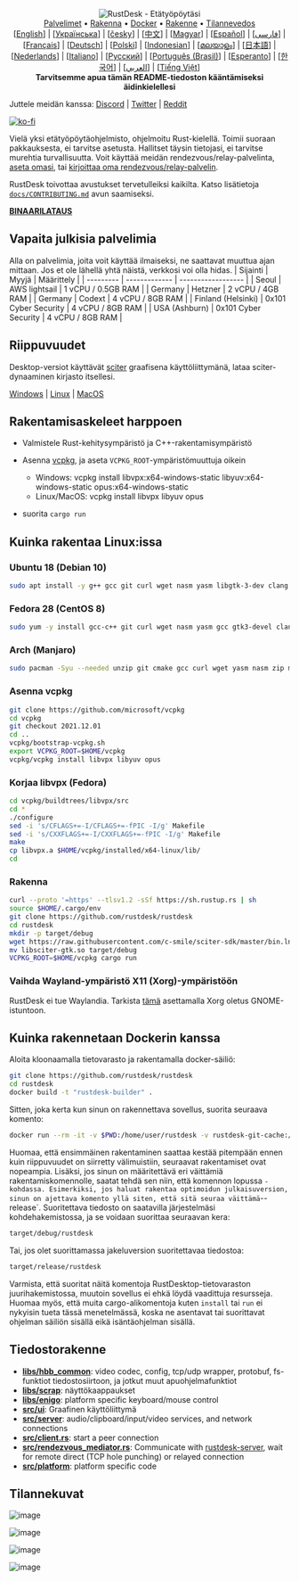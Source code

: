 <p align="center">
  <img src="../res/logo-header.svg" alt="RustDesk - Etätyöpöytäsi"><br>
  <a href="#free-public-servers">Palvelimet</a> •
  <a href="#raw-steps-to-build">Rakenna</a> •
  <a href="#how-to-build-with-docker">Docker</a> •
  <a href="#file-structure">Rakenne</a> •
  <a href="#snapshot">Tilannevedos</a><br>
  [<a href="../README.md">English</a>] | [<a href="README-UA.md">Українська</a>] | [<a href="README-CS.md">česky</a>] | [<a href="README-ZH.md">中文</a>] | [<a href="README-HU.md">Magyar</a>] | [<a href="README-ES.md">Español</a>] | [<a href="README-FA.md">فارسی</a>] | [<a href="README-FR.md">Français</a>] | [<a href="README-DE.md">Deutsch</a>] | [<a href="README-PL.md">Polski</a>] | [<a href="README-ID.md">Indonesian</a>] | [<a href="README-ML.md">മലയാളം</a>] | [<a href="README-JP.md">日本語</a>] | [<a href="README-NL.md">Nederlands</a>] | [<a href="README-IT.md">Italiano</a>] | [<a href="README-RU.md">Русский</a>] | [<a href="README-PTBR.md">Português (Brasil)</a>] | [<a href="README-EO.md">Esperanto</a>] | [<a href="README-KR.md">한국어</a>] | [<a href="README-AR.md">العربي</a>] | [<a href="README-VN.md">Tiếng Việt</a>]<br>
  <b>Tarvitsemme apua tämän README-tiedoston kääntämiseksi äidinkielellesi</b>
</p>

Juttele meidän kanssa: [Discord](https://discord.gg/nDceKgxnkV) | [Twitter](https://twitter.com/rustdesk) | [Reddit](https://www.reddit.com/r/rustdesk)

[![ko-fi](https://ko-fi.com/img/githubbutton_sm.svg)](https://ko-fi.com/I2I04VU09)

Vielä yksi etätyöpöytäohjelmisto, ohjelmoitu Rust-kielellä. Toimii suoraan pakkauksesta, ei tarvitse asetusta. Hallitset täysin tietojasi, ei tarvitse murehtia turvallisuutta. Voit käyttää meidän rendezvous/relay-palvelinta, [aseta omasi](https://rustdesk.com/server), tai [kirjoittaa oma rendezvous/relay-palvelin](https://github.com/rustdesk/rustdesk-server-demo).

RustDesk toivottaa avustukset tervetulleiksi kaikilta. Katso lisätietoja [`docs/CONTRIBUTING.md`](CONTRIBUTING.md) avun saamiseksi.

[**BINAARILATAUS**](https://github.com/rustdesk/rustdesk/releases)

## Vapaita julkisia palvelimia

Alla on palvelimia, joita voit käyttää ilmaiseksi, ne saattavat muuttua ajan mittaan. Jos et ole lähellä yhtä näistä, verkkosi voi olla hidas.
| Sijainti | Myyjä | Määrittely |
| --------- | ------------- | ------------------ |
| Seoul | AWS lightsail | 1 vCPU / 0.5GB RAM |
| Germany | Hetzner | 2 vCPU / 4GB RAM |
| Germany | Codext | 4 vCPU / 8GB RAM |
| Finland (Helsinki) | 0x101 Cyber Security | 4 vCPU / 8GB RAM |
| USA (Ashburn) | 0x101 Cyber Security | 4 vCPU / 8GB RAM |

## Riippuvuudet

Desktop-versiot käyttävät [sciter](https://sciter.com/) graafisena käyttöliittymänä, lataa sciter-dynaaminen kirjasto itsellesi.

[Windows](https://raw.githubusercontent.com/c-smile/sciter-sdk/master/bin.win/x64/sciter.dll) |
[Linux](https://raw.githubusercontent.com/c-smile/sciter-sdk/master/bin.lnx/x64/libsciter-gtk.so) |
[MacOS](https://raw.githubusercontent.com/c-smile/sciter-sdk/master/bin.osx/libsciter.dylib)

## Rakentamisaskeleet harppoen

- Valmistele Rust-kehitysympäristö ja C++-rakentamisympäristö

- Asenna [vcpkg](https://github.com/microsoft/vcpkg), ja aseta `VCPKG_ROOT`-ympäristömuuttuja oikein

  - Windows: vcpkg install libvpx:x64-windows-static libyuv:x64-windows-static opus:x64-windows-static
  - Linux/MacOS: vcpkg install libvpx libyuv opus

- suorita `cargo run`

## Kuinka rakentaa Linux:issa

### Ubuntu 18 (Debian 10)

```sh
sudo apt install -y g++ gcc git curl wget nasm yasm libgtk-3-dev clang libxcb-randr0-dev libxdo-dev libxfixes-dev libxcb-shape0-dev libxcb-xfixes0-dev libasound2-dev libpulse-dev cmake
```

### Fedora 28 (CentOS 8)

```sh
sudo yum -y install gcc-c++ git curl wget nasm yasm gcc gtk3-devel clang libxcb-devel libxdo-devel libXfixes-devel pulseaudio-libs-devel cmake alsa-lib-devel
```

### Arch (Manjaro)

```sh
sudo pacman -Syu --needed unzip git cmake gcc curl wget yasm nasm zip make pkg-config clang gtk3 xdotool libxcb libxfixes alsa-lib pipewire
```

### Asenna vcpkg

```sh
git clone https://github.com/microsoft/vcpkg
cd vcpkg
git checkout 2021.12.01
cd ..
vcpkg/bootstrap-vcpkg.sh
export VCPKG_ROOT=$HOME/vcpkg
vcpkg/vcpkg install libvpx libyuv opus
```

### Korjaa libvpx (Fedora)

```sh
cd vcpkg/buildtrees/libvpx/src
cd *
./configure
sed -i 's/CFLAGS+=-I/CFLAGS+=-fPIC -I/g' Makefile
sed -i 's/CXXFLAGS+=-I/CXXFLAGS+=-fPIC -I/g' Makefile
make
cp libvpx.a $HOME/vcpkg/installed/x64-linux/lib/
cd
```

### Rakenna

```sh
curl --proto '=https' --tlsv1.2 -sSf https://sh.rustup.rs | sh
source $HOME/.cargo/env
git clone https://github.com/rustdesk/rustdesk
cd rustdesk
mkdir -p target/debug
wget https://raw.githubusercontent.com/c-smile/sciter-sdk/master/bin.lnx/x64/libsciter-gtk.so
mv libsciter-gtk.so target/debug
VCPKG_ROOT=$HOME/vcpkg cargo run
```

### Vaihda Wayland-ympäristö X11 (Xorg)-ympäristöön

RustDesk ei tue Waylandia. Tarkista [tämä](https://docs.fedoraproject.org/en-US/quick-docs/configuring-xorg-as-default-gnome-session/) asettamalla Xorg oletus GNOME-istuntoon.

## Kuinka rakennetaan Dockerin kanssa

Aloita kloonaamalla tietovarasto ja rakentamalla docker-säiliö:

```sh
git clone https://github.com/rustdesk/rustdesk
cd rustdesk
docker build -t "rustdesk-builder" .
```

Sitten, joka kerta kun sinun on rakennettava sovellus, suorita seuraava komento:

```sh
docker run --rm -it -v $PWD:/home/user/rustdesk -v rustdesk-git-cache:/home/user/.cargo/git -v rustdesk-registry-cache:/home/user/.cargo/registry -e PUID="$(id -u)" -e PGID="$(id -g)" rustdesk-builder
```

Huomaa, että ensimmäinen rakentaminen saattaa kestää pitempään ennen kuin riippuvuudet on siirretty välimuistiin, seuraavat rakentamiset ovat nopeampia. Lisäksi, jos sinun on määritettävä eri väittämiä rakentamiskomennolle, saatat tehdä sen niin, että komennon lopussa <OPTIONAL-ARGS>`-kohdassa. Esimerkiksi, jos haluat rakentaa optimoidun julkaisuversion, sinun on ajettava komento yllä siten, että sitä seuraa väittämä`--release`. Suoritettava tiedosto on saatavilla järjestelmäsi kohdehakemistossa, ja se voidaan suorittaa seuraavan kera:

```sh
target/debug/rustdesk
```

Tai, jos olet suorittamassa jakeluversion suoritettavaa tiedostoa:

```sh
target/release/rustdesk
```

Varmista, että suoritat näitä komentoja RustDesktop-tietovaraston juurihakemistossa, muutoin sovellus ei ehkä löydä vaadittuja resursseja. Huomaa myös, että muita cargo-alikomentoja kuten `install` tai `run` ei nykyisin tueta tässä menetelmässä, koska ne asentavat tai suorittavat ohjelman säiliön sisällä eikä isäntäohjelman sisällä.

## Tiedostorakenne

- **[libs/hbb_common](https://github.com/rustdesk/rustdesk/tree/master/libs/hbb_common)**: video codec, config, tcp/udp wrapper, protobuf, fs-funktiot tiedostosiirtoon, ja jotkut muut apuohjelmafunktiot
- **[libs/scrap](https://github.com/rustdesk/rustdesk/tree/master/libs/scrap)**: näyttökaappaukset
- **[libs/enigo](https://github.com/rustdesk/rustdesk/tree/master/libs/enigo)**: platform specific keyboard/mouse control
- **[src/ui](https://github.com/rustdesk/rustdesk/tree/master/src/ui)**: Graafinen käyttöliittymä
- **[src/server](https://github.com/rustdesk/rustdesk/tree/master/src/server)**: audio/clipboard/input/video services, and network connections
- **[src/client.rs](https://github.com/rustdesk/rustdesk/tree/master/src/client.rs)**: start a peer connection
- **[src/rendezvous_mediator.rs](https://github.com/rustdesk/rustdesk/tree/master/src/rendezvous_mediator.rs)**: Communicate with [rustdesk-server](https://github.com/rustdesk/rustdesk-server), wait for remote direct (TCP hole punching) or relayed connection
- **[src/platform](https://github.com/rustdesk/rustdesk/tree/master/src/platform)**: platform specific code

## Tilannekuvat

![image](https://user-images.githubusercontent.com/71636191/113112362-ae4deb80-923b-11eb-957d-ff88daad4f06.png)

![image](https://user-images.githubusercontent.com/71636191/113112619-f705a480-923b-11eb-911d-97e984ef52b6.png)

![image](https://user-images.githubusercontent.com/71636191/113112857-3fbd5d80-923c-11eb-9836-768325faf906.png)

![image](https://user-images.githubusercontent.com/71636191/135385039-38fdbd72-379a-422d-b97f-33df71fb1cec.png)
